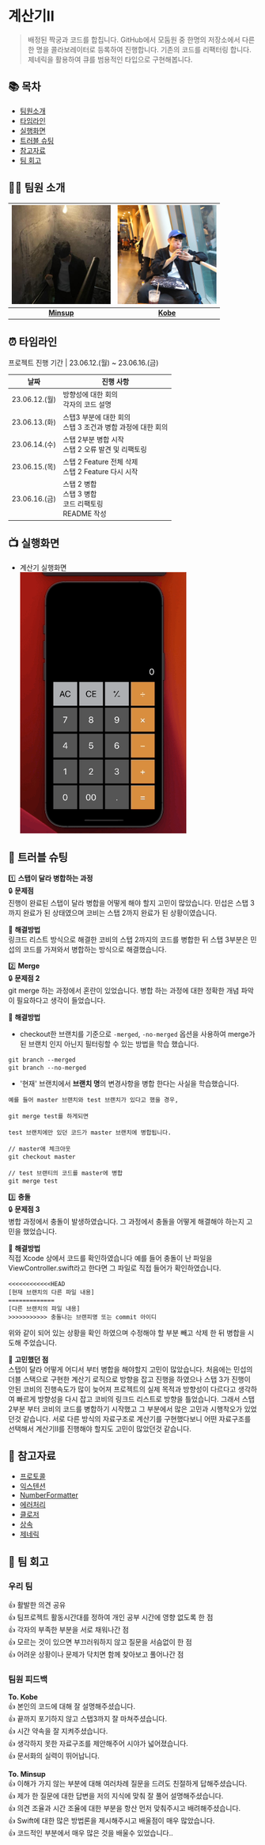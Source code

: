 # 계산기II
> 배정된 짝궁과 코드를 합칩니다.
> GitHub에서 모둠원 중 한명의 저장소에서 다른 한 명을 콜라보레이터로 등록하여 진행합니다.
> 기존의 코드를 리팩터링 합니다.
> 제네릭을 활용하여 큐를 범용적인 타입으로 구현해봅니다.

## 📚 목차
- [팀원소개](#-팀원-소개)
- [타임라인](#-타임라인)
- [실행화면](#-실행화면)
- [트러블 슈팅](#-트러블-슈팅)
- [참고자료](#-참고자료)
- [팀 회고](#-팀-회고)

## 🧑‍💻 팀원 소개
| <img src="https://github.com/devKobe24/images/blob/main/79740398.jpeg?raw=true" width="200"/> | <img src="https://github.com/devKobe24/BranchTest/blob/main/IMG_5424.JPG?raw=true" width="200" height="200"/> |
| :-: | :-: |
| [**Minsup**](https://github.com/agilestarskim) | [**Kobe**](https://github.com/devKobe24) |

## ⏰ 타임라인
프로젝트 진행 기간 | 23.06.12.(월) ~ 23.06.16.(금)

| 날짜 | 진행 사항 |
| -------- | -------- |
| 23.06.12.(월)     | 방향성에 대한 회의<br/>각자의 코드 설명<br/> |
| 23.06.13.(화)     | 스탭3 부분에 대한 회의<br/> 스탭 3 조건과 병합 과정에 대한 회의<br/>     |
| 23.06.14.(수)     | 스탭 2부분 병합 시작<br/> 스탭 2 오류 발견 및 리팩토링<br/>|
| 23.06.15.(목)     | 스탭 2 Feature 전체 삭제<br/> 스탭 2 Feature 다시 시작<br/>|
| 23.06.16.(금)     | 스탭 2 병합<br/> 스탭 3 병합<br/> 코드 리팩토링<br/>README 작성<br/>    |

## 📺 실행화면
- 계산기 실행화면 <br>
![](https://github.com/devKobe24/images/blob/main/Jun-16-2023%2007-39-03.gif?raw=true)

## 🔨 트러블 슈팅 
1️⃣ **스탭이 달라 병합하는 과정** <br>
🔒 **문제점** <br>
진행이 완료된 스탭이 달라 병합을 어떻게 해야 할지 고민이 많았습니다.
민섭은 스탭 3까지 완료가 된 상태였으며 코비는 스탭 2까지 완료가 된 상황이였습니다.

🔑 **해결방법** <br>
링크드 리스트 방식으로 해결한 코비의 스탭 2까지의 코드를 병합한 뒤 스탭 3부분은 민섭의 코드를 가져와서 병합하는 방식으로 해결했습니다.


2️⃣ **Merge** <br>
🔒 **문제점 2** <br>
git merge 하는 과정에서 혼란이 있었습니다.
병합 하는 과정에 대한 정확한 개념 파악이 필요하다고 생각이 들었습니다.

🔑 **해결방법** <br>
- checkout한 브랜치를 기준으로 `-merged`, `-no-merged` 옵션을 사용하여 merge가 된 브랜치 인지 아닌지 필터링할 수 있는 방법을 학습 했습니다.
```
git branch --merged
git branch --no-merged
```

- '현재' 브랜치에서 **브랜치 명**의 변경사항을 병합 한다는 사실을 학습했습니다.

```
예를 들어 master 브랜치와 test 브랜치가 있다고 했을 경우,

git merge test를 하게되면 

test 브랜치에만 있던 코드가 master 브랜치에 병합됩니다.

// master애 체크아웃
git checkout master

// test 브랜티의 코드를 master에 병합
git merge test
```


3️⃣ **충돌** <br>
🔒 **문제점 3** <br>
병합 과정에서 충돌이 발생하였습니다.
그 과정에서 충돌을 어떻게 해결해야 하는지 고민을 했었습니다.


🔑 **해결방법** <br>
직접 Xcode 상에서 코드를 확인하였습니다 예를 들어 충돌이 난 파일을 ViewController.swift라고 한다면 그 파일로 직접 들어가 확인하였습니다.

```
<<<<<<<<<<<<HEAD
[현재 브랜치의 다른 파일 내용]
=============
[다른 브랜치의 파일 내용]
>>>>>>>>>>> 충돌나는 브랜피명 또는 commit 아이디
```

위와 같이 되어 있는 상황을 확인 하였으며 수정해야 할 부분 빼고 삭제 한 뒤 병합을 시도해 주었습니다.


🤔 **고민했던 점** <br>
스탭이 달라 어떻게 어디서 부터 병합을 해야할지 고민이 많았습니다.
처음에는 민섭의 더블 스택으로 구현한 계산기 로직으로 방향을 잡고 진행을 하였으나 스탭 3가 진행이 안된 코비의 진행속도가 많이 늦어져 프로젝트의 실제 목적과 방향성이 다르다고 생각하여 빠르게 방향성을 다시 잡고 코비의 링크드 리스트로 방향을 틀었습니다.
그래서 스탭 2부분 부터 코비의 코드를 병합하기 시작했고 그 부분에서 많은 고민과 시행착오가 있었던것 같습니다.
서로 다른 방식의 자료구조로 계산기를 구현했다보니 어떤 자료구조를 선택해서 계산기II를 진행해야 할지도 고민이 많았던것 같습니다.


## 📑 참고자료
- [프로토콜](https://docs.swift.org/swift-book/documentation/the-swift-programming-language/protocols/)
- [익스텐션](https://docs.swift.org/swift-book/documentation/the-swift-programming-language/extensions/)
- [NumberFormatter](https://developer.apple.com/documentation/foundation/numberformatter)
- [에러처리](https://docs.swift.org/swift-book/documentation/the-swift-programming-language/errorhandling/)
- [클로저](https://docs.swift.org/swift-book/documentation/the-swift-programming-language/closures/)
- [상속](https://docs.swift.org/swift-book/documentation/the-swift-programming-language/inheritance/)
- [제네릭](https://docs.swift.org/swift-book/documentation/the-swift-programming-language/generics/)




## 📝 팀 회고
### 우리 팀
👍 활발한 의견 공유 <br>
👍 팀프로젝트 활동시간대를 정하여 개인 공부 시간에 영향 없도록 한 점 <br>
👍 각자의 부족한 부분을 서로 채워나간 점 <br>
👍 모르는 것이 있으면 부끄러워하지 않고 질문을 서슴없이 한 점 <br>
👍 어려운 상황이나 문제가 닥치면 함께 찾아보고 풀어나간 점 <br>

### 팀원 피드백
**To. Kobe** <br>
👍 본인의 코드에 대해 잘 설명해주셨습니다. <br>
👍 끝까지 포기하지 않고 스탭3까지 잘 마쳐주셨습니다. <br>
👍 시간 약속을 잘 지켜주셨습니다. <br>
👍 생각하지 못한 자료구조를 제안해주어 시야가 넓어졌습니다. <br>
👍 문서화의 실력이 뛰어납니다. <br>

**To. Minsup** <br>
👍 이해가 가지 않는 부분에 대해 여러차례 질문을 드려도 친절하게 답해주셨습니다. <br>
👍 제가 한 질문에 대한 답변을 저의 지식에 맞춰 잘 풀어 설명해주셨습니다. <br>
👍 의견 조율과 시간 조율에 대한 부분을 항산 먼저 맞춰주시고 배려해주셨습니다. <br>
👍 Swift에 대한 많은 방법론을 제시해주시고 배울점이 매우 많았습니다. <br>
👍 코드적인 부분에서 매우 많은 것을 배울수 있었습니다.. <br>
